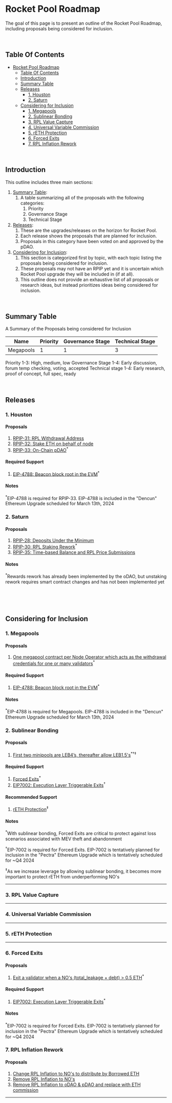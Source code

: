 # Rocket Pool Roadmap

The goal of this page is to present an outline of the Rocket Pool Roadmap, including proposals being considered for inclusion.

<br/>

## Table Of Contents

- [Rocket Pool Roadmap](#rocket-pool-roadmap)
  - [Table Of Contents](#table-of-contents)
  - [Introduction](#introduction)
  - [Summary Table](#summary-table)
  - [Releases](#releases)
    - [1. Houston](#1-houston)
    - [2. Saturn](#2-saturn)
  - [Considering for Inclusion](#considering-for-inclusion)
    - [1. Megapools](#1-megapools)
    - [2. Sublinear Bonding](#2-sublinear-bonding)
    - [3. RPL Value Capture](#3-rpl-value-capture)
    - [4. Universal Variable Commission](#4-universal-variable-commission)
    - [5. rETH Protection](#5-reth-protection)
    - [6. Forced Exits](#6-forced-exits)
    - [7. RPL Inflation Rework](#7-rpl-inflation-rework)

<br/>

## Introduction

This outline includes three main sections:

1. [Summary Table](#summary-table):
   1. A table summarizing all of the proposals with the following categories:
      1. Priority
      2. Governance Stage
      3. Technical Stage
2. [Releases](#releases):
   1. These are the upgrades/releases on the horizon for Rocket Pool.
   2. Each release shows the proposals that are planned for inclusion.
   3. Proposals in this category have been voted on and approved by the pDAO.
3. [Considering for Inclusion](#considering-for-inclusion):
   1. This section is categorized first by topic, with each topic listing the proposals being considered for inclusion.
   2. These proposals may not have an RPIP yet and it is uncertain which Rocket Pool upgrade they will be included in (if at all).
   3. This outline does not provide an exhaustive list of all proposals or research ideas, but instead prioritizes ideas being considered for inclusion.

<br/>

## Summary Table

A Summary of the Proposals being considered for Inclusion

| Name      | Priority | Governance Stage | Technical Stage |
| --------- | -------- | ---------------- | --------------- |
| Megapools | 1        | 1                | 3               |

Priority 1-3: High, medium, low
Governance Stage 1-4: Early discussion, forum temp checking, voting, accepted
Technical stage 1-4: Early research, proof of concept, full spec, ready

<br/>

## Releases

### 1. Houston

#### Proposals

1. [RPIP-31: RPL Withdrawal Address](https://rpips.rocketpool.net/RPIPs/RPIP-32)
2. [RPIP-32: Stake ETH on behalf of node](https://rpips.rocketpool.net/RPIPs/RPIP-32)
3. [RPIP-33: On-Chain pDAO](https://rpips.rocketpool.net/RPIPs/RPIP-33)<sup>\*</sup>

#### Required Support

1. [EIP-4788: Beacon block root in the EVM](https://eips.ethereum.org/EIPS/eip-4788)<sup>\*</sup>

#### Notes

<sup>\*</sup>EIP-4788 is required for RPIP-33. EIP-4788 is included in the "Dencun" Ethereum Upgrade scheduled for March 13th, 2024

### 2. Saturn

#### Proposals

1. [RPIP-28: Deposits Under the Minimum](https://rpips.rocketpool.net/RPIPs/RPIP-28)
2. [RPIP-30: RPL Staking Rework](https://rpips.rocketpool.net/RPIPs/RPIP-30)<sup>\*</sup>
3. [RPIP-35: Time-based Balance and RPL Price Submissions](https://rpips.rocketpool.net/RPIPs/RPIP-35)

#### Notes

<sup>\*</sup>Rewards rework has already been implemented by the oDAO, but unstaking rework requires smart contract changes and has not been implemented yet

<br/>
<br/>
<br/>

## Considering for Inclusion

### 1. Megapools

#### Proposals

1. [One megapool contract per Node Operator which acts as the withdrawal credentials for one or many validators](https://github.com/rocket-pool/rocketpool-research/blob/master/Megapools/megapools.md)<sup>\*</sup>

#### Required Support

1. [EIP-4788: Beacon block root in the EVM](https://eips.ethereum.org/EIPS/eip-4788)<sup>\*</sup>

#### Notes

<sup>\*</sup>EIP-4788 is required for Megapools. EIP-4788 is included in the "Dencun" Ethereum Upgrade scheduled for March 13th, 2024

### 2. Sublinear Bonding

#### Proposals

1. [First two minipools are LEB4’s, thereafter allow LEB1.5's](/Proposals/SublinearBonding.md#1-first-two-minipools-are-leb4s-thereafter-allow-leb15s)<sup>\*†‡</sup>

#### Required Support

1. [Forced Exits](#5-forced-exits)<sup>\*</sup>
2. [EIP7002: Execution Layer Triggerable Exits](https://eips.ethereum.org/EIPS/eip-7002)<sup>†</sup>

#### Recommended Support

1. [rETH Protection](#4-reth-protection)<sup>‡</sup>

#### Notes

<sup>\*</sup>With sublinear bonding, Forced Exits are critical to protect against loss scenarios associated with MEV theft and abandonment

<sup>†</sup>EIP-7002 is required for Forced Exits. EIP-7002 is tentatively planned for inclusion in the "Pectra" Ethereum Upgrade which is tentatively scheduled for ~Q4 2024

<sup>‡</sup>As we increase leverage by allowing sublinear bonding, it becomes more important to protect rETH from underperforming NO's

---

### 3. RPL Value Capture

---

### 4. Universal Variable Commission

---

### 5. rETH Protection

---

### 6. Forced Exits

#### Proposals

1. [Exit a validator when a NO's (total_leakage + debt) > 0.5 ETH](/Proposals/ForcedExits.md#1-exit-a-validator-when-a-nos-total_leakage--debt--05-eth)<sup>\*</sup>

#### Required Support

1. [EIP7002: Execution Layer Triggerable Exits](https://eips.ethereum.org/EIPS/eip-7002)<sup>\*</sup>

#### Notes

<sup>\*</sup>EIP-7002 is required for Forced Exits. EIP-7002 is tentatively planned for inclusion in the "Pectra" Ethereum Upgrade which is tentatively scheduled for ~Q4 2024

### 7. RPL Inflation Rework

#### Proposals

1. [Change RPL Inflation to NO's to distribute by Borrowed ETH](/Proposals/RPLInflationRework.md#1-change-rpl-inflation-to-nos-to-distribute-by-borrowed-eth)
2. [Remove RPL Inflation to NO's](/Proposals/RPLInflationRework.md#2-remove-rpl-inflation-to-nos)
3. [Remove RPL Inflation to oDAO & pDAO and replace with ETH commission](/Proposals/RPLInflationRework.md#3-remove-rpl-inflation-to-odao--pdao-and-replace-with-eth-commission)

---
